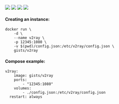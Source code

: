 ![](https://images.microbadger.com/badges/version/gists/v2ray.svg) ![](https://images.microbadger.com/badges/image/gists/v2ray.svg) ![](https://img.shields.io/docker/stars/gists/v2ray.svg) ![](https://img.shields.io/docker/pulls/gists/v2ray.svg)

#### Creating an instance:

    docker run \
        -d \
        --name v2ray \
        -p 12345:1080 \
        -v $(pwd)/config.json:/etc/v2ray/config.json \
        gists/v2ray

#### Compose example:

    v2ray:
        image: gists/v2ray
        ports:
            - "12345:1080"
        volumes:
            - ./config.json:/etc/v2ray/config.json
      restart: always
